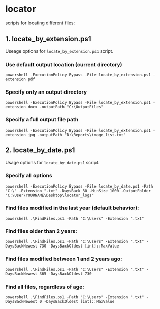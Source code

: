 # locator
scripts for locating different files: 

## 1. locate_by_extension.ps1
Useage options for ```locate_by_extension.ps1``` script.
### Use default output location (current directory)
```powershell -ExecutionPolicy Bypass -File locate_by_extension.ps1 -extension pdf```
### Specify only an output directory
```powershell -ExecutionPolicy Bypass -File locate_by_extension.ps1 -extension docx -outputPath "C:\OutputFiles"```
### Specify a full output file path
```powershell -ExecutionPolicy Bypass -File locate_by_extension.ps1 -extension jpg -outputPath "D:\Reports\image_list.txt"```

## 2. locate_by_date.ps1
Usage options for  ```locate_by_date.ps1``` script.
### Specify all options
```powershell -ExecutionPolicy Bypass -File locate_by_date.ps1 -Path "C:\" -Extension ".txt" -DaysBack 30 -MinSize 1000 -OutputFolder "C:\User\YOURNAME\Desktop\locator_logs"```

### Find files modified in the last year (default behavior):
```powershell .\FindFiles.ps1 -Path "C:\Users" -Extension ".txt"```

### Find files older than 2 years:
```powershell .\FindFiles.ps1 -Path "C:\Users" -Extension ".txt" -DaysBackNewest 730 -DaysBackOldest [int]::MaxValue```

### Find files modified between 1 and 2 years ago:
```powershell .\FindFiles.ps1 -Path "C:\Users" -Extension ".txt" -DaysBackNewest 365 -DaysBackOldest 730```

### Find all files, regardless of age:
```powershell .\FindFiles.ps1 -Path "C:\Users" -Extension ".txt" -DaysBackNewest 0 -DaysBackOldest [int]::MaxValue```

